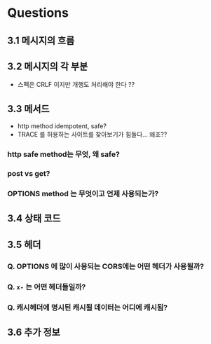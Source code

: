 # Questions

## 3.1 메시지의 흐름

## 3.2 메시지의 각 부분

* 스펙은 CRLF 이지만 개행도 처리해야 한다 ??

## 3.3 메서드

* http method idempotent, safe?
* TRACE 를 허용하는 사이트를 찾아보기가 힘들다... 왜죠??

### http safe method는 무엇, 왜 safe?

### post vs get?

### OPTIONS method 는 무엇이고 언제 사용되는가?

## 3.4 상태 코드

## 3.5 헤더

### Q. OPTIONS 에 많이 사용되는 CORS에는 어떤 헤더가 사용될까?

### Q. `x-` 는 어떤 헤더들일까?

### Q. 캐시헤더에 명시된 캐시될 데이터는 어디에 캐시됨?

## 3.6 추가 정보

